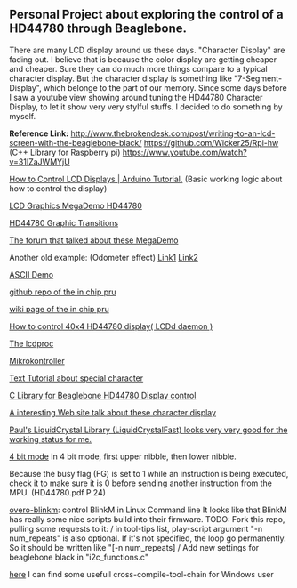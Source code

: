 ## Personal Project about exploring the control of a HD44780 through Beaglebone.

There are many LCD display around us these days. "Character Display" are fading out. I believe that is because the color display are getting cheaper and cheaper. Sure they can do much more things compare to a typical character display. But the character display is something like "7-Segment-Display", which belonge to the part of our memory. Since some days before I saw a youtube view showing around tuning the HD44780 Character Display, to let it show very very stylful stuffs. I decided to do something by myself.  

**Reference Link:**
http://www.thebrokendesk.com/post/writing-to-an-lcd-screen-with-the-beaglebone-black/
https://github.com/Wicker25/Rpi-hw (C++ Library for Raspberry pi)
https://www.youtube.com/watch?v=31IZaJWMYjU

[How to Control LCD Displays | Arduino Tutorial.](https://www.youtube.com/watch?v=85LvW1QDLLw)
(Basic working logic about how to control the display)


[LCD Graphics MegaDemo HD44780](https://www.youtube.com/watch?v=HugwQ4b9iBU&t=79s)

[HD44780 Graphic Transitions](https://www.youtube.com/watch?v=bN-XRXLx88Y)

[The forum that talked about these MegaDemo](http://www.picbasic.co.uk/forum/showthread.php?t=18416)

Another old example: (Odometer effect)
[Link1](https://www.youtube.com/watch?v=T6DAZphHbjI)
[Link2](https://www.youtube.com/watch?v=eVILMbrI3ok#t=76.901)

[ASCII Demo](https://www.youtube.com/watch?v=6-SmBeeXRBQ)

[github repo of the in chip pru](https://github.com/beagleboard/am335x_pru_package)

[wiki page of the in chip pru](http://elinux.org/Ti_AM33XX_PRUSSv2)

[How to control 40x4 HD44780 display( LCDd daemon )](
http://images.google.de/imgres?imgurl=http%3A%2F%2Fwww.forum-raspberrypi.de%2Fattachment.php%3Fthumbnail%3D8365&imgrefurl=http%3A%2F%2Fwww.forum-raspberrypi.de%2FThread-libreelec-hd44780-lcd-40x4-raspberry-1-modell-b&h=204&w=370&tbnid=5EbBMcydcYqZYM%3A&docid=YRSrBI69p3Ti2M&ei=dboOWN3YD8SHgAbt1JnoDw&tbm=isch&client=safari&iact=rc&uact=3&dur=636&page=0&start=0&ndsp=21&ved=0ahUKEwid5_7k6_TPAhXEA8AKHW1qBv0QMwgmKAgwCA&safe=off&bih=816&biw=1264)

[The lcdproc](http://lcdproc.org)

[Mikrokontroller](https://www.mikrocontroller.net/articles/HD44780)

[Text Tutorial about special character](http://www.circuitvalley.com/2012/02/lcd-custom-character-hd44780-16x2.html)

[C Library for Beaglebone HD44780 Display control](http://www.instructables.com/id/C-Library-for-HD44780-LCD-Display-Controller/)

[A interesting Web site talk about these character display](http://sprut.de/electronic/lcd/index.html)

[Paul's LiquidCrystal Library (LiquidCrystalFast) looks very very good for the working status for me.](https://www.pjrc.com/teensy/td_libs_LiquidCrystal.html)

[4 bit mode](https://learningmsp430.wordpress.com/2013/11/16/16x2-lcd-interfacing-in-4-bit-mode/)
In 4 bit mode, first upper nibble, then lower nibble.

Because the busy flag (FG) is set to 1 while an instruction is being executed, check it to make sure it is 0 before sending another instruction from the MPU. (HD44780.pdf P.24)

[overo-blinkm](https://github.com/scottellis/overo-blinkm): control BlinkM in Linux Command line
It looks like that BlinkM has really some nice scripts build into their firmware.
TODO: Fork this repo, pulling some requests to it:
/ in tool-tips list, play-script argument "-n num_repeats" is also optional. If it's not specified, the loop go permanently. So it should be written like "[-n num_repeats]
/ Add new settings for beaglebone black in "i2c_functions.c"

[here](http://gnutoolchains.com/beaglebone/) I can find some usefull cross-compile-tool-chain for Windows user 
